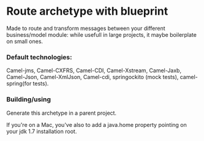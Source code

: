 # Route archetype with blueprint

Made to route and transform messages between your different business/model module: while usefull in large projects, it maybe boilerplate on small ones.

### Default technologies:
Camel-jms, Camel-CXFRS, Camel-CDI, Camel-Xstream, Camel-Jaxb, Camel-Json, Camel-XmlJson, Camel-cdi, springockito (mock tests), camel-spring(for tests).


### Building/using


Generate this archetype in a parent project.

If you're on a Mac, you've also to add a java.home property pointing on your jdk 1.7 installation root.


